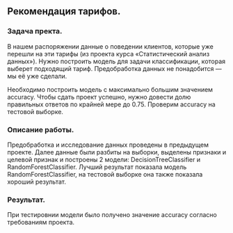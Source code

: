 ## Рекомендация тарифов.

### Задача пректа.
В нашем распоряжении данные о поведении клиентов, которые уже перешли на эти тарифы (из проекта курса «Статистический анализ данных»). Нужно построить модель для задачи классификации, которая выберет подходящий тариф. Предобработка данных не понадобится — мы её уже сделали.

Необходимо построить модель с максимально большим значением accuracy. Чтобы сдать проект успешно, нужно довести долю правильных ответов по крайней мере до 0.75. Проверим accuracy на тестовой выборке.

### Описание работы.
Предобработка и исследование данных проведены в предыдущем проекте. Далее данные были разбиты на выборки, выделены признаки и целевой признак и построены 2 модели: 
DecisionTreeClassifier и RandomForestClassifier. Лучший результат показала модель RandomForestClassifier, на тестовой выборке она также показала хороший результат.

### Результат.
При тестировнии модели было получено значение accuracy согласно требованиям проекта.
